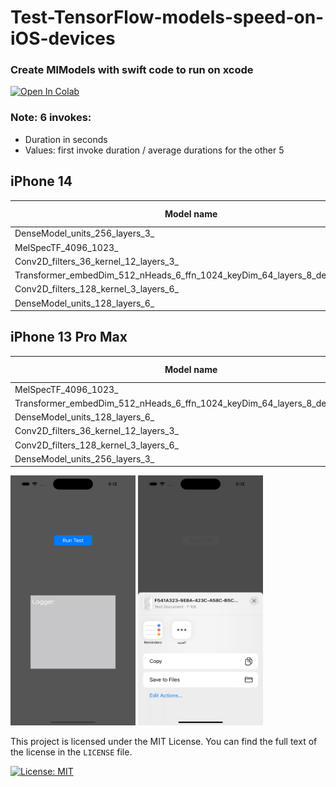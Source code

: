 # Test-TensorFlow-models-speed-on-iOS-devices



### Create MlModels with swift code to run on xcode
<a href="https://github.com/karimkalimu/Test-TensorFlow-models-speed-on-iOS-devices/blob/main/colab/Create%20Tflite_MLModels(xcode)%20Models%20.ipynb" target="_blank" >
  <img src="https://colab.research.google.com/assets/colab-badge.svg" alt="Open In Colab" />
</a>



### Note: 6 invokes:
- Duration in seconds
- Values: first invoke duration / average durations for the other 5

## iPhone 14
|                               Model name                                |CoreML-CPU|CoreML-CPU&GPU|CoreML-All|CoreML-CPU&NeuralEngine|Tflite-CPU|Tflite-GPU|
|-------------------------------------------------------------------------|----------|--------------|----------|-----------------------|----------|----------|
|DenseModel_units_256_layers_3_                                           |0.1/<0.1  |0.2/<0.1      |0.3/<0.1  |0.3/0.1                |0.1/<0.1  |NaN       |
|MelSpecTF_4096_1023_                                                     |8.6/0.1   |9.1/0.3       |8.6/0.1   |8.6/0.1                |19.5/1.1  |-/-       |
|Conv2D_filters_36_kernel_12_layers_3_                                    |4.7/0.2   |12.3/2.3      |1.2/0.1   |1.2/0.2                |79.1/0.7  |15.3/3.4  |
|Transformer_embedDim_512_nHeads_6_ffn_1024_keyDim_64_layers_8_deLayers_8_|13.3/1.8  |165.3/2.9     |2.6/0.2   |2.5/0.2                |18.0/0.8  |-/-       |
|Conv2D_filters_128_kernel_3_layers_6_                                    |9.6/2.9   |12.5/3.1      |1.6/0.2   |1.4/0.1                |88.2/0.7  |17.8/4.0  |
|DenseModel_units_128_layers_6_                                           |0.1/<0.1  |0.3/0.1       |0.3/0.1   |0.4/0.1                |0.1/<0.1  |nan       |


## iPhone 13 Pro Max
|                               Model name                                |CoreML-CPU|CoreML-CPU&GPU|CoreML-All|CoreML-CPU&NeuralEngine|Tflite-CPU|Tflite-GPU|
|-------------------------------------------------------------------------|----------|--------------|----------|-----------------------|----------|----------|
|MelSpecTF_4096_1023_                                                     |9.6/1.9   |9.1/0.1       |8.8/<0.1  |8.8/0.1                |19.4/1.2  |-/-       |
|Transformer_embedDim_512_nHeads_6_ffn_1024_keyDim_64_layers_8_deLayers_8_|16.1/6.8  |170.4/5.5     |2.5/0.2   |2.7/0.2                |17.7/0.7  |-/-       |
|DenseModel_units_128_layers_6_                                           |0.1/0.1   |0.3/<0.1      |0.3/<0.1  |0.3/<0.1               |0.1/<0.1  |NaN       |
|Conv2D_filters_36_kernel_12_layers_3_                                    |4.8/0.2   |11.3/3.6      |1.1/0.1   |1.1/0.1                |80.2/1.9  |10.6/2.3  |
|Conv2D_filters_128_kernel_3_layers_6_                                    |8.8/1.0   |9.5/1.5       |1.5/0.1   |1.5/0.1                |89.1/1.8  |15.5/1.9  |
|DenseModel_units_256_layers_3_                                           |0.1/<0.1  |0.2/<0.1      |0.3/<0.1  |0.3/0.1                |0.1/<0.1  |NaN       |

<img src="https://github.com/karimkalimu/Test-TensorFlow-models-speed-on-iOS-devices/blob/main/assets/A.png" width="200" height="400"> <img src="https://github.com/karimkalimu/Test-TensorFlow-models-speed-on-iOS-devices/blob/main/assets/B.png" width="200" height="400">








This project is licensed under the MIT License. You can find the full text of the license in the `LICENSE` file.

[![License: MIT](https://img.shields.io/badge/License-MIT-yellow.svg)](https://github.com/karimkalimu/Test-TensorFlow-models-speed-on-iOS-devices/blob/main/LICENSE)






